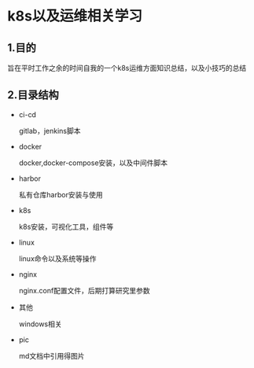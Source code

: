 # k8s以及运维相关学习

## 1.目的

旨在平时工作之余的时间自我的一个k8s运维方面知识总结，以及小技巧的总结

## 2.目录结构

- ci-cd

  gitlab，jenkins脚本

- docker

  docker,docker-compose安装，以及中间件脚本

- harbor

  私有仓库harbor安装与使用

- k8s

  k8s安装，可视化工具，组件等

- linux

  linux命令以及系统等操作

- nginx

  nginx.conf配置文件，后期打算研究里参数

- 其他

  windows相关

- pic

  md文档中引用得图片
